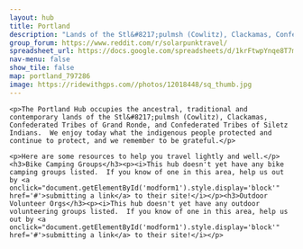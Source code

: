 ```yaml
---
layout: hub
title: Portland
description: "Lands of the Stl&#8217;pulmsh (Cowlitz), Clackamas, Confederated Tribes of Grand Ronde, and Confederated Tribes of Siletz Indians"
group_forum: https://www.reddit.com/r/solarpunktravel/
spreadsheet_url: https://docs.google.com/spreadsheets/d/1krFtwpYnqe8T7mCaAVJzsqxe_CYDAIbQKwoLMMPZc3k/gviz/tq?tqx=out:json&sheet=portland
nav-menu: false
show_tile: false
map: portland_797286
image: https://ridewithgps.com//photos/12018448/sq_thumb.jpg
---
```


    <p>The Portland Hub occupies the ancestral, traditional and contemporary lands of the Stl&#8217;pulmsh (Cowlitz), Clackamas, Confederated Tribes of Grand Ronde, and Confederated Tribes of Siletz Indians.  We enjoy today what the indigenous people protected and continue to protect, and we remember to be grateful.</p>

    <p>Here are some resources to help you travel lightly and well.</p>
    <h3>Bike Camping Groups</h3><p><i>This hub doesn't yet have any bike camping groups listed.  If you know of one in this area, help us out by <a onclick="document.getElementById('modform1').style.display='block'" href='#'>submitting a link</a> to their site!</i></p><h3>Outdoor Volunteer Orgs</h3><p><i>This hub doesn't yet have any outdoor volunteering groups listed.  If you know of one in this area, help us out by <a onclick="document.getElementById('modform1').style.display='block'" href='#'>submitting a link</a> to their site!</i></p>